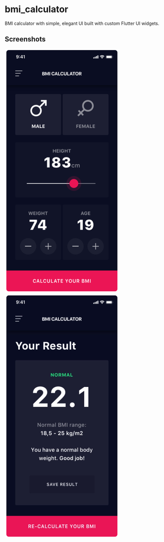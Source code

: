 # bmi_calculator

BMI calculator with simple, elegant UI built with custom Flutter UI widgets.

## Screenshots
![Homepage](app_screenshot_1.PNG "Homepage")
![Result page](app_screenshot_3.PNG "Result page")

